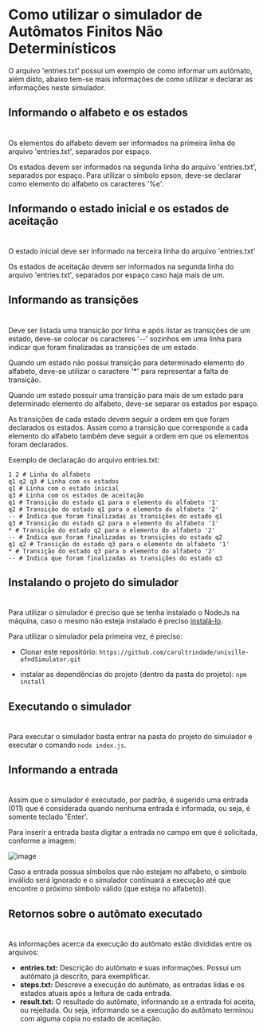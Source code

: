 
# Como utilizar o simulador de Autômatos Finitos Não Determinísticos
O arquivo 'entries.txt' possui um exemplo de como informar um autômato, além disto, abaixo tem-se mais informações de como utilizar e declarar as informações neste simulador.

## Informando o alfabeto e os estados
#
Os elementos do alfabeto devem ser informados na primeira linha do arquivo 'entries.txt', separados por espaço.

Os estados devem ser informados na segunda linha do arquivo 'entries.txt', separados por espaço.
Para utilizar o símbolo epson, deve-se declarar como elemento do alfabeto os caracteres '%e'.

## Informando o estado inicial e os estados de aceitação
#
O estado inicial deve ser informado na terceira linha do arquivo 'entries.txt'

Os estados de aceitação devem ser informados na segunda linha do arquivo 'entries.txt', separados por espaço caso haja mais de um.

## Informando as transições
#
Deve ser listada uma transição por linha e após listar as transições de um estado, deve-se colocar os caracteres '--' sozinhos em uma linha para indicar que foram finalizadas as transições de um estado.

Quando um estado não possui transição para determinado elemento do alfabeto, deve-se utilizar o caractere '*' para representar a falta de transição.

Quando um estado possuir uma transição para mais de um estado para determinado elemento do alfabeto, deve-se separar os estados por espaço.

As transições de cada estado devem seguir a ordem em que foram declarados os estados. Assim como a transição que corresponde a cada elemento do alfabeto também deve seguir a ordem em que os elementos foram declarados.

Exemplo de declaração do arquivo entries.txt:
```
1 2 # Linha do alfabeto
q1 q2 q3 # Linha com os estados
q1 # Linha com o estado inicial
q3 # Linha com os estados de aceitação
q1 # Transição do estado q1 para o elemento do alfabeto '1'
q2 # Transição do estado q1 para o elemento do alfabeto '2'
-- # Indica que foram finalizadas as transições do estado q1
q3 # Transição do estado q2 para o elemento do alfabeto '1'
* # Transição do estado q2 para o elemento do alfabeto '2'
-- # Indica que foram finalizadas as transições do estado q2
q1 q2 # Transição do estado q3 para o elemento do alfabeto '1'
* # Transição do estado q3 para o elemento do alfabeto '2'
-- # Indica que foram finalizadas as transições do estado q3
```

## Instalando o projeto do simulador
#
Para utilizar o simulador é preciso que se tenha instalado o NodeJs na máquina, caso o mesmo não esteja instalado é preciso [instalá-lo](https://nodejs.org/en/download/).

Para utilizar o simulador pela primeira vez, é preciso:
- Clonar este repositório: `https://github.com/caroltrindade/univille-afndSimulator.git`

- instalar as dependências do projeto (dentro da pasta do projeto): `npm install`

## Executando o simulador
#
Para executar o simulador basta entrar na pasta do projeto do simulador e executar o comando `node index.js`.

## Informando a entrada
#
Assim que o simulador é executado, por padrão, é sugerido uma entrada (011) que é considerada quando nenhuma entrada é informada, ou seja, é somente teclado 'Enter'.

Para inserir a entrada basta digitar a entrada no campo em que é solicitada, conforme a imagem:

![image](https://user-images.githubusercontent.com/32417804/117222953-03ed5900-ade3-11eb-945d-a92f4efd540a.png)

Caso a entrada possua símbolos que não estejam no alfabeto, o símbolo inválido será ignorado e o simulador continuará a execução até que encontre o próximo símbolo válido (que esteja no alfabeto)).

## Retornos sobre o autômato executado
#
As informações acerca da execução do autômato estão divididas entre os arquivos:
- **entries.txt:** Descrição do autômato e suas informações. Possui um autômato já descrito, para exemplificar.
- **steps.txt:** Descreve a execução do autômato, as entradas lidas e os estados atuais após a leitura de cada entrada.
- **result.txt:** O resultado do autômato, informando se a entrada foi aceita, ou rejeitada. Ou seja, informando se a execução do autômato terminou com alguma cópia no estado de aceitação.
